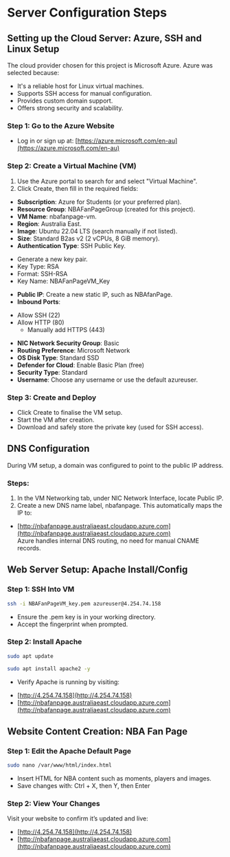 
# Server Configuration Steps

## Setting up the Cloud Server: Azure, SSH and Linux Setup
The cloud provider chosen for this project is Microsoft Azure. Azure was selected because:
*	It's a reliable host for Linux virtual machines.
*	Supports SSH access for manual configuration.
*	Provides custom domain support.
*	Offers strong security and scalability.

### Step 1: Go to the Azure Website
*	Log in or sign up at: [https://azure.microsoft.com/en-au](https://azure.microsoft.com/en-au) 

### Step 2: Create a Virtual Machine (VM)
1.	Use the Azure portal to search for and select "Virtual Machine".
2.	Click Create, then fill in the required fields:
*	**Subscription**: Azure for Students (or your preferred plan).
*	**Resource Group**: NBAFanPageGroup (created for this project).
*	**VM Name**: nbafanpage-vm.
*	**Region**: Australia East.
*	**Image**: Ubuntu 22.04 LTS (search manually if not listed).
*	**Size**: Standard B2as v2 (2 vCPUs, 8 GiB memory).
*	**Authentication Type**: SSH Public Key.
  - Generate a new key pair.
  - Key Type: RSA
  - Format: SSH-RSA
  - Key Name: NBAFanPageVM_Key
*	**Public IP**: Create a new static IP, such as NBAfanPage.
*	**Inbound Ports**:
  - Allow SSH (22)
  - Allow HTTP (80)
	- Manually add HTTPS (443)
*	**NIC Network Security Group**: Basic
*	**Routing Preference**: Microsoft Network
*	**OS Disk Type**: Standard SSD
*	**Defender for Cloud**: Enable Basic Plan (free)
*	**Security Type**: Standard
*	**Username**: Choose any username or use the default azureuser.
 
### Step 3: Create and Deploy
*	Click Create to finalise the VM setup.
*	Start the VM after creation.
*	Download and safely store the private key (used for SSH access).

## DNS Configuration
During VM setup, a domain was configured to point to the public IP address.
### Steps:
1.	In the VM Networking tab, under NIC Network Interface, locate Public IP.
2.	Create a new DNS name label, nbafanpage.
This automatically maps the IP to:
*	[http://nbafanpage.australiaeast.cloudapp.azure.com](http://nbafanpage.australiaeast.cloudapp.azure.com)  
Azure handles internal DNS routing, no need for manual CNAME records.

## Web Server Setup: Apache Install/Config
### Step 1: SSH Into VM
```bash 
ssh -i NBAFanPageVM_key.pem azureuser@4.254.74.158
``` 
*	Ensure the .pem key is in your working directory.
*	Accept the fingerprint when prompted.

### Step 2: Install Apache
```bash 
sudo apt update
```
```bash 
sudo apt install apache2 -y
```
*	Verify Apache is running by visiting:
 - [http://4.254.74.158](http://4.254.74.158)  
 - [http://nbafanpage.australiaeast.cloudapp.azure.com](http://nbafanpage.australiaeast.cloudapp.azure.com) 

## Website Content Creation: NBA Fan Page
### Step 1: Edit the Apache Default Page
```bash
sudo nano /var/www/html/index.html 
``` 
*	Insert HTML for NBA content such as moments, players and images.
*	Save changes with: Ctrl + X, then Y, then Enter

### Step 2: View Your Changes
Visit your website to confirm it’s updated and live:
*	[http://4.254.74.158](http://4.254.74.158)  
*	[http://nbafanpage.australiaeast.cloudapp.azure.com](http://nbafanpage.australiaeast.cloudapp.azure.com) 



